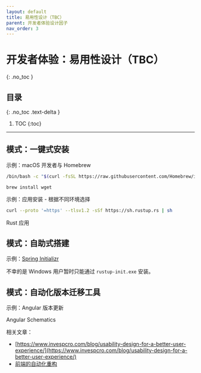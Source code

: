 ```yaml
---
layout: default
title: 易用性设计（TBC）
parent: 开发者体验设计因子
nav_order: 3
---
```


# 开发者体验：易用性设计（TBC）
{: .no_toc }

## 目录
{: .no_toc .text-delta }

1. TOC
{:toc}

---


## 模式：一键式安装

示例：macOS 开发者与 Homebrew

```bash
/bin/bash -c "$(curl -fsSL https://raw.githubusercontent.com/Homebrew/install/HEAD/install.sh)"
```

```
brew install wget
```

示例：应用安装 - 根据不同环境选择

```bash
curl --proto '=https' --tlsv1.2 -sSf https://sh.rustup.rs | sh
```

Rust 应用

## 模式：自助式搭建

示例：[Spring Initializr](https://start.spring.io)

不幸的是 Windows 用户暂时只能通过 `rustup-init.exe` 安装。

## 模式：自动化版本迁移工具

示例：Angular 版本更新

Angular Schematics


相关文章：

- [https://www.invespcro.com/blog/usability-design-for-a-better-user-experience/](https://www.invespcro.com/blog/usability-design-for-a-better-user-experience/)
- [前端的自动化重构](https://www.phodal.com/blog/frontend-auto-refactor/)
